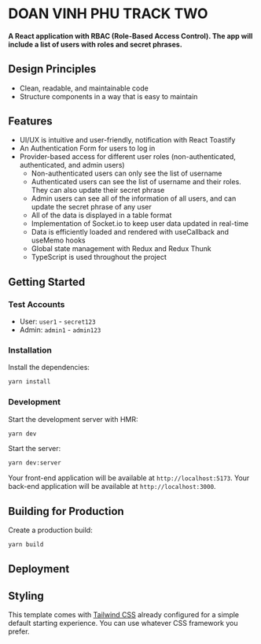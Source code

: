 # DOAN VINH PHU TRACK TWO
#### A React application with RBAC (Role-Based Access Control). The app will include a list of users with roles and secret phrases.

## Design Principles
- Clean, readable, and maintainable code
- Structure components in a way that is easy to maintain

## Features
- UI/UX is intuitive and user-friendly, notification with React Toastify
- An Authentication Form for users to log in
- Provider-based access for different user roles (non-authenticated, authenticated, and admin users)
  - Non-authenticated users can only see the list of username
  - Authenticated users can see the list of username and their roles. They can also update their secret phrase
  - Admin users can see all of the information of all users, and can update the secret phrase of any user
  - All of the data is displayed in a table format
  - Implementation of Socket.io to keep user data updated in real-time
  - Data is efficiently loaded and rendered with useCallback and useMemo hooks
  - Global state management with Redux and Redux Thunk
  - TypeScript is used throughout the project

## Getting Started

### Test Accounts
- User: `user1` - `secret123`
- Admin: `admin1` - `admin123`

### Installation

Install the dependencies:

```bash
yarn install
```

### Development

Start the development server with HMR:

```bash
yarn dev
```

Start the server:

```bash
yarn dev:server
```

Your front-end application will be available at `http://localhost:5173`.
Your back-end application will be available at `http://localhost:3000`.

## Building for Production

Create a production build:

```bash
yarn build
```

## Deployment


## Styling

This template comes with [Tailwind CSS](https://tailwindcss.com/) already configured for a simple default starting experience. You can use whatever CSS framework you prefer.
